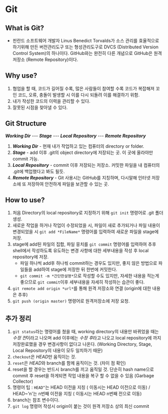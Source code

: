 # Git

## What is Git?
- 핀란드 소프트웨어 개발자 Linus Benedict Torvalds가 소스 관리를 효율적으로 하기위해 만든 버전관리도구 또는 형성관리도구로 DVCS (Distributed Version Control System)의 하나이다.
GitHub와는 완전히 다른 개념으로 GitHub은 원격저장소 (Remote Repository)이다.

## Why use?
1. 협업을 할 때, 코드가 길어질 수록, 많은 사람들이 참여할 수록 코드가 복잡해져 꼬인 코드, 오류, 충돌이 발생할 시 이를 다시 되돌려 이를 해결하기 위함.
2. 내가 작성한 코드의 이력을 관리할 수 있다.
3. 잘못된 시점을 찾아낼 수 있다.

## Git Structure
***Working Dir*** --- ***Stage*** --- ***Local Repository*** --- ***Remote Repository***
1. ***Working Dir*** - 현재 내가 작업하고 있는 컴퓨터의 directory or folder.
2. ***Stage*** - add 이후 .git의 object directory에 저장되는 곳. 이 곳에 올라야만 commit 가능.
3. ***Local Repository*** - commit 이후 저장되는 저장소. 커밋한 파일을 내 컴퓨터의 .git에 백업했다고 봐도 될듯.
4. ***Remote Repository*** - Git 사용시는 GitHub를 지칭하며, 다시말해 인터넷 저장소에 또 저장하여 안전하게 파일을 보관할 수 있는 곳.


## How to use?
1. 처음 Directory의 local repository로 지정하기 위해 `git init` 명령어로 .git 폴더 생성.
2. 새로운 작업을 하거나 작업이 수정되었을 시, 파일이 새로 추가되거나 파일 내용이 변경되었을 시 `git add *FileName*` 명령어를 입력하여 새로운 파일을 stage에 저장.
3. stage에 add된 파일의 집합, 파일 뭉치를 `git commit` 명령어를 입력하여 추후 shell에서 작성하도록 유도하는 변경 사항에 대한 세부내용을 작성 후 local repository에 저장.
    - 파일 하나씩 add후 하나씪 commit하는 경우도 있지만, 좋지 않은 방법으로 파일들을 add하여 stage에 저장한 뒤 한번에 커밋한다.
    - `git commit -m *간단한설명*`으로 작성할 수도 있지만, 자세한 내용을 적는게 좋으므로 `git commit`이후 세부내용을 자세히 작성하는 습관이 좋다.
4. `git remote add origin *url*`를 통해 원격 저장소와 연결 (origin에 대한 내용은 추후)
5. `git push (origin master)` 명령어로 원격저장소에 저장 요청.

## 추가 정리
1. `git status`라는 명령어를 쳤을 때, working directory의 내용만 바뀌었을 때는 *수정 전*이라고 나오며 add 이후에는 *수정 후*라고 나오고 local repository에 까지 저장완료했을 경우 변경사항이 없다고 나온다. (Working Directory, Stage, Local Repository의 내용이 모두 일치하기 때문)
2. `checkout`은 *HEAD*만 움직이는 것.
3. `reset`은 *HEAD*와 branch를 함께 움직이는 것. (차이 점 확인)
4. reset을 할 경우는 반드시 branch를 끼고 움직일 것. 단순히 hash name으로 commit 후 reset을 하게되면 작업 내용을 복구 할 수 없을 수 있음 (Garbage Collector)
5. 명령어 팁 : `HEAD^`는 HEAD 이전을 지칭 ( <ex> 이동시는 HEAD 이전으로 이동) / HEAD~'n'는 n번째 이전을 지칭 ( <ex> 이동시는 HEAD n번째 전으로 이동)
6. branch는 참조 변수이다.
7. `git log` 명령어 작성시 origin이 붙는 것이 원격 저장소 상의 최신 commit